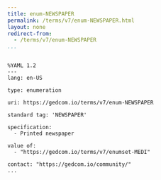 ```yaml
---
title: enum-NEWSPAPER
permalink: /terms/v7/enum-NEWSPAPER.html
layout: none
redirect-from:
  - /terms/v7/enum-NEWSPAPER
...
```


```

%YAML 1.2
---
lang: en-US

type: enumeration

uri: https://gedcom.io/terms/v7/enum-NEWSPAPER

standard tag: 'NEWSPAPER'

specification:
  - Printed newspaper

value of:
  - "https://gedcom.io/terms/v7/enumset-MEDI"

contact: "https://gedcom.io/community/"
...

```
